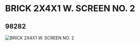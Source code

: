 # BRICK 2X4X1 W. SCREEN NO. 2
## 98282
![BRICK 2X4X1 W. SCREEN NO. 2](https://lc-www-live-s.legocdn.com/media/bricks/5/2/4646522.jpg)